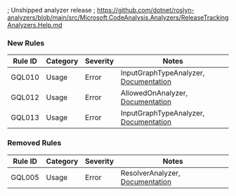 ; Unshipped analyzer release
; https://github.com/dotnet/roslyn-analyzers/blob/main/src/Microsoft.CodeAnalysis.Analyzers/ReleaseTrackingAnalyzers.Help.md

### New Rules

Rule ID | Category | Severity | Notes
--------|----------|----------|-------
GQL010 | Usage | Error | InputGraphTypeAnalyzer, [Documentation](https://graphql-dotnet.github.io/docs/analyzers/gql010)
GQL012 | Usage | Error | AllowedOnAnalyzer, [Documentation](https://graphql-dotnet.github.io/docs/analyzers/gql012)
GQL013 | Usage | Error | InputGraphTypeAnalyzer, [Documentation](https://graphql-dotnet.github.io/docs/analyzers/gql013)

### Removed Rules

Rule ID | Category | Severity | Notes
--------|----------|----------|--------------------
GQL005 | Usage | Error | ResolverAnalyzer, [Documentation](https://graphql-dotnet.github.io/docs/analyzers/gql005)
